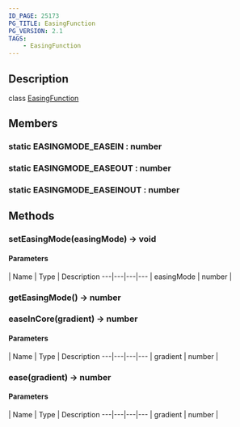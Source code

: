 ```yaml
---
ID_PAGE: 25173
PG_TITLE: EasingFunction
PG_VERSION: 2.1
TAGS:
    - EasingFunction
---
```

## Description

class [EasingFunction](/classes/2.5/EasingFunction)



## Members

### static EASINGMODE_EASEIN : number



### static EASINGMODE_EASEOUT : number



### static EASINGMODE_EASEINOUT : number



## Methods

### setEasingMode(easingMode) &rarr; void



#### Parameters
 | Name | Type | Description
---|---|---|---
 | easingMode | number |     

### getEasingMode() &rarr; number


### easeInCore(gradient) &rarr; number



#### Parameters
 | Name | Type | Description
---|---|---|---
 | gradient | number |     

### ease(gradient) &rarr; number



#### Parameters
 | Name | Type | Description
---|---|---|---
 | gradient | number |     

